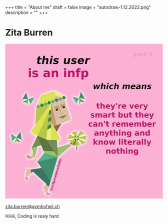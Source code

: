 +++
title = "About me"
draft = false
image = "autodraw-1.12.2022.png"
description = ""
+++
# Zita Burren

![](3f67c46a35fda62dad359ba529674f0b.jpg)

zita.burren@gymhofwil.ch

Hiiiiii, Coding is realy hard